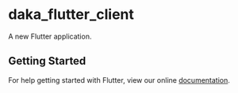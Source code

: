 # daka_flutter_client

A new Flutter application.

## Getting Started

For help getting started with Flutter, view our online
[documentation](https://flutter.io/).
